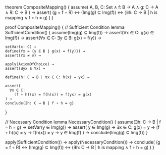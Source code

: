 theorem CompositeMapping() {
  assume(
    A, B, C: Set ∧
    f: B → A ∧
    g: C → A ∧
    R: C → B
  ) →
  assert(
    (g = f ∘ R) ↔ (Img(g) ⊆ Img(f)) ↔
    (∃h: C → B | h is mapping ∧ f ∘ h = g)
  )
}

proof CompositeMapping() {
  // Sufficient Condition
  lemma SufficientCondition() {
    assume(Img(g) ⊆ Img(f)) →
    assert(∀x ∈ C: g(x) ∈ Img(f)) →
    assert(∀x ∈ C: ∃y ∈ B: g(x) = f(y)) →
    
    setVar(x: C) →
    define(Yx = {y ∈ B | g(x) = f(y)}) →
    assert(Yx ≠ ∅) →
    
    apply(AxiomOfChoice) →
    assert(∃yx ∈ Yx) →
    
    define(h: C → B | ∀x ∈ C: h(x) = yx) →
    
    assert(
      ∀x ∈ C:
        (f ∘ h)(x) = f(h(x)) = f(yx) = g(x)
    ) →
    conclude(∃h: C → B | f ∘ h = g)
  }

  // Necessary Condition
  lemma NecessaryCondition() {
    assume(∃h: C → B | f ∘ h = g) →
    setVar(y ∈ Img(g)) →
    assert(
      y ∈ Img(g) →
      ∃x ∈ C: g(x) = y →
      (f ∘ h)(x) = y →
      f(h(x)) = y →
      y ∈ Img(f)
    ) →
    conclude(Img(g) ⊆ Img(f))
  }

  apply(SufficientCondition()) →
  apply(NecessaryCondition()) →
  conclude(
    (g = f ∘ R) ↔ (Img(g) ⊆ Img(f)) ↔
    (∃h: C → B | h is mapping ∧ f ∘ h = g)
  )
}